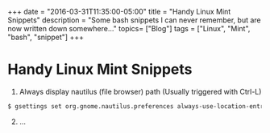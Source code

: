 +++
date = "2016-03-31T11:35:00-05:00"
title = "Handy Linux Mint Snippets"
description = "Some bash snippets I can never remember, but are now written down somewhere..."
topics= ["Blog"]
tags = ["Linux", "Mint", "bash", "snippet"]
+++

# Handy Linux Mint Snippets

1. Always display nautilus (file browser) path (Usually triggered with Ctrl-L)

~~~bash
$ gsettings set org.gnome.nautilus.preferences always-use-location-entry true
~~~

2. ...
